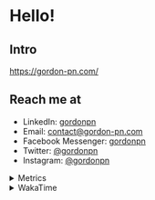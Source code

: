 # Hello!

## Intro

<https://gordon-pn.com/>

## Reach me at

- LinkedIn: [gordonpn](https://www.linkedin.com/in/gordonpn/)
- Email: [contact@gordon-pn.com](mailto:contact@gordon-pn.com)
- Facebook Messenger: [gordonpn](https://www.messenger.com/t/Gordonpn)
- Twitter: [@gordonpn](https://twitter.com/Gordonpn)
- Instagram: [@gordonpn](https://www.instagram.com/gordonpn/)

<details>
  <summary>Metrics</summary>

  <img align="center" src="https://github.com/gordonpn/gordonpn/blob/master/github-metrics.svg" alt="GitHub Metrics">

</details>

<details>
  <summary>WakaTime</summary>

  <!--START_SECTION:waka-->
📊 **This Week I Spent My Time On** 

```text
💬 Programming Languages: 
Other                    13 hrs 24 mins      █████████████████████████   99.93 % 
Brazil Dependency Config 0 secs              ░░░░░░░░░░░░░░░░░░░░░░░░░   00.07 % 
Assembly                 0 secs              ░░░░░░░░░░░░░░░░░░░░░░░░░   00.00 % 
JSON                     0 secs              ░░░░░░░░░░░░░░░░░░░░░░░░░   00.00 % 

🔥 Editors: 
Chrome                   9 hrs 56 mins       ███████████████████░░░░░░   74.08 % 
Slack                    1 hr 11 mins        ██░░░░░░░░░░░░░░░░░░░░░░░   08.87 % 
Messages                 52 mins             ██░░░░░░░░░░░░░░░░░░░░░░░   06.56 % 
Notion                   34 mins             █░░░░░░░░░░░░░░░░░░░░░░░░   04.29 % 
Calendar                 20 mins             █░░░░░░░░░░░░░░░░░░░░░░░░   02.56 % 
```


 Last Updated on 25/05/2025 16:27:05 UTC
<!--END_SECTION:waka-->
</details>
